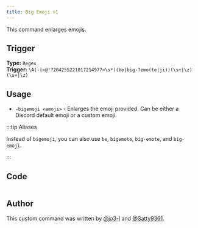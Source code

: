 ```yaml
---
title: Big Emoji v1
---
```


This command enlarges emojis.

## Trigger

**Type:** `Regex`<br />
**Trigger:** `\A(-|<@!?204255221017214977>\s*)(be|big-?emo(te|ji))(\s+|\z)(\s+|\z)`

## Usage

- `-bigemoji <emoji>` - Enlarges the emoji provided. Can be either a Discord default emoji or a custom emoji.

:::tip Aliases

Instead of `bigemoji`, you can also use `be`, `bigemote`, `big-emote`, and `big-emoji`.

:::

## Code

```gotmpl file=../../../src/utilities/big_emoji.go.tmpl

```

## Author

This custom command was written by [@jo3-l](https://github.com/jo3-l) and [@Satty9361](https://github.com/Satty9361).
